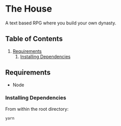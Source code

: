 # The House
A text based RPG where you build your own dynasty. 

## Table of Contents

1. [Requirements](#requirements)
    1. [Installing Dependencies](#installing-dependencies)

## Requirements

- Node

### Installing Dependencies

From within the root directory:

```
yarn
```